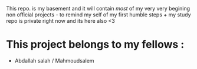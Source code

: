 This repo. is my basement and it will contain  *most* of my  very very begining non official projects - to remind my self of my first humble steps  + my study repo is private right now and its here also <3

# This project belongs to my fellows : 
 - Abdallah salah / Mahmoudsalem
 
